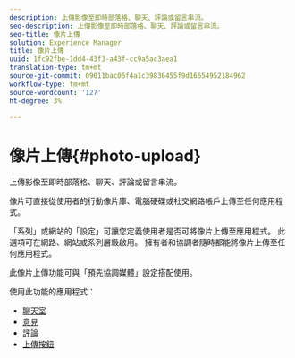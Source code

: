 ```yaml
---
description: 上傳影像至即時部落格、聊天、評論或留言串流。
seo-description: 上傳影像至即時部落格、聊天、評論或留言串流。
seo-title: 像片上傳
solution: Experience Manager
title: 像片上傳
uuid: 1fc92fbe-1dd4-43f3-a43f-cc9a5ac3aea1
translation-type: tm+mt
source-git-commit: 09011bac06f4a1c39836455f9d16654952184962
workflow-type: tm+mt
source-wordcount: '127'
ht-degree: 3%

---
```



# 像片上傳{#photo-upload}

上傳影像至即時部落格、聊天、評論或留言串流。

像片可直接從使用者的行動像片庫、電腦硬碟或社交網路帳戶上傳至任何應用程式。

「系列」或網站的「設定」可讓您定義使用者是否可將像片上傳至應用程式。 此選項可在網路、網站或系列層級啟用。 擁有者和協調者隨時都能將像片上傳至任何應用程式。

此像片上傳功能可與「預先協調媒體」設定搭配使用。

使用此功能的應用程式：

* [聊天室](/help/using/c-about-apps/c-chat-app/c-chat-app.md#c_chat_app)
* [意見](/help/using/c-about-apps/c-comments/c-comments.md)
* [評論](/help/using/c-about-apps/c-reviews-app/c-reviews-app.md#c_reviews_app)
* [上傳按鈕](/help/using/c-about-apps/c-upload-button-app/c-upload-button-app.md#c_upload_button_app)

